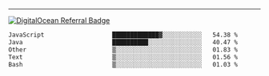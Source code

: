 ---
[![DigitalOcean Referral Badge](https://web-platforms.sfo2.digitaloceanspaces.com/WWW/Badge%203.svg)](https://www.digitalocean.com/?refcode=37fa54d82492&utm_campaign=Referral_Invite&utm_medium=Referral_Program&utm_source=badge)

<!--START_SECTION:waka-->

```txt
JavaScript                   █████████████▓░░░░░░░░░░░   54.38 %
Java                         ██████████░░░░░░░░░░░░░░░   40.47 %
Other                        ▒░░░░░░░░░░░░░░░░░░░░░░░░   01.83 %
Text                         ▒░░░░░░░░░░░░░░░░░░░░░░░░   01.56 %
Bash                         ▒░░░░░░░░░░░░░░░░░░░░░░░░   01.03 %
```

<!--END_SECTION:waka-->


[linkedin]: https://www.linkedin.com/in/mohamed-elh/

